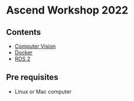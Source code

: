 # Ascend Workshop 2022

## Contents

* [Computer Vision](docs/CV.md)
* [Docker](docs/docker.md)
* [ROS 2](docs/ros2.md)


## Pre requisites

* Linux or Mac computer
